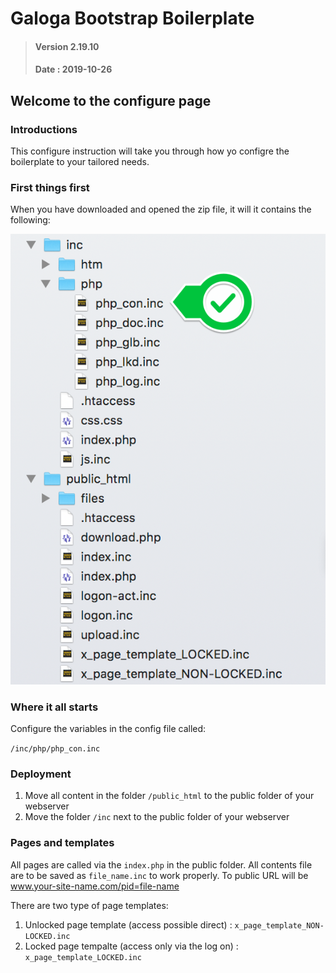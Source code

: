 # Galoga Bootstrap Boilerplate
> #### Version 2.19.10 
> #### Date : 2019-10-26

## Welcome to the configure page
### Introductions
This configure instruction will take you through how yo configre the boilerplate to your tailored needs.

### First things first
When you have downloaded and opened the zip file, it will it contains the following:

![File layout map](site.png)

### Where it all starts
Configure the variables in the config file called:

<code>/inc/php/php_con.inc</code>

### Deployment 

1. Move all content in the folder <code>/public_html</code> to the public folder of your webserver 
2. Move the folder <code>/inc</code> next to the public folder of your webserver 

### Pages and templates
All pages are called via the <code>index.php</code> in the public folder. All contents file are to be saved as <code>file_name.inc</code> to work properly.
To public URL will be www.your-site-name.com/pid=file-name

There are two type of page templates: 

1. Unlocked page template (access possible direct) 		:   <code>x_page_template_NON-LOCKED.inc</code>
2. Locked page tempalte (access only via the log on)	: 	<code>x_page_template_LOCKED.inc</code>

